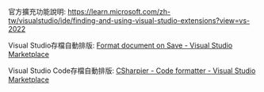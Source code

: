  官方擴充功能說明:
 https://learn.microsoft.com/zh-tw/visualstudio/ide/finding-and-using-visual-studio-extensions?view=vs-2022
 
 Visual Studio存檔自動排版:
 [Format document on Save - Visual Studio Marketplace](https://marketplace.visualstudio.com/items?itemName=mynkow.FormatdocumentonSave "Format document on Save - Visual Studio Marketplace")

 Visual Studio Code存檔自動排版:
[CSharpier - Code formatter - Visual Studio Marketplace](https://marketplace.visualstudio.com/items?itemName=csharpier.csharpier-vscode "CSharpier - Code formatter - Visual Studio Marketplace")

